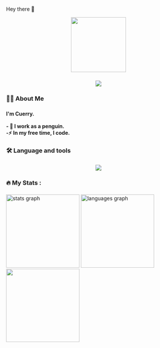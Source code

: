 Hey there 👋

<!--
**Cuerry/Cuerry** is a ✨ _special_ ✨ repository because its `README.md` (this file) appears on your GitHub profile.

Here are some ideas to get you started:

- 🔭 I’m currently working on ...
- 🌱 I’m currently learning ...
- 👯 I’m looking to collaborate on ...
- 🤔 I’m looking for help with ...
- 💬 Ask me about ...
- 📫 How to reach me: ...
- 😄 Pronouns: ...
- ⚡ Fun fact: ...
-->


<div align="center">
  <img height="150" src="https://camo.githubusercontent.com/76ca4aa1d537d81aba3f70b8f355718cb173b92a48236f0def65c02c7cd904e7/68747470733a2f2f6d65646961322e67697068792e636f6d2f6d656469612f4144443477365867714c424a6f685164424b2f67697068792e6769663f6369643d656366303565343739637634706c32783261343369776c6f64396870387a77666c307033636e68687a717161317932752665703d76315f676966735f72656c61746564267269643d67697068792e6769662663743d67"  />
</div>

###

<div align="center">
  <img src="https://visitor-badge.laobi.icu/badge?page_id=Cuerry.Cuerry&right_color=slateblue"  />
</div>

###

<h3 align="left">👩‍💻  About Me</h3>

###

<h4 align="left">I'm Cuerry.<br><br>- 🔭 I work as a penguin.<br>-⚡ In my free time, I code.</h4>

###

<h3 align="left">🛠 Language and tools</h3>

###

<div align="left">
  <p align="center">
  <a href="https://skillicons.dev">
    <img src="https://skillicons.dev/icons?i=cpp,cs,css,html,js,java,php,mysql,py,kotlin,arduino,fastapi,gcp,androidstudio,nodejs,ps,eclipse,terraform,idea,postgres,blender,vscode,visualstudio,windows,linux,ubuntu,arch" />
  </a>
</p>
</div>

###

<h3 align="left">🔥   My Stats :</h3>

###

<div align="left">
  <img src="https://github-readme-stats.vercel.app/api?username=Cuerry&hide_title=false&hide_rank=false&show_icons=true&include_all_commits=true&count_private=false&disable_animations=false&theme=dark&locale=en&hide_border=false&order=1" height="200" alt="stats graph"  />
  <img src="https://github-readme-stats.vercel.app/api/top-langs?username=Cuerry&locale=en&hide_title=false&layout=compact&card_width=320&langs_count=5&theme=dark&hide_border=false&order=2" height="200" alt="languages graph"  />
<img src="https://github-readme-streak-stats.herokuapp.com/?user=Cuerry&theme=dark&hide_border=false" height="200" />
</div>

###
